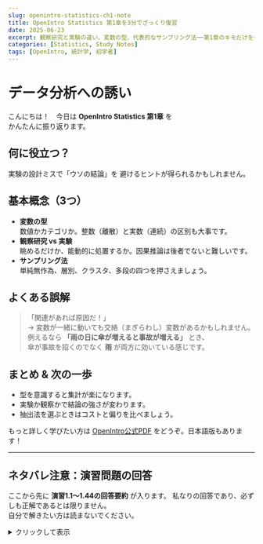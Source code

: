 ```yaml
---
slug: openintro-statistics-ch1-note
title: OpenIntro Statistics 第1章を3分でざっくり復習
date: 2025-06-23
excerpt: 観察研究と実験の違い、変数の型、代表的なサンプリング法──第1章のキモだけをやさしく整理しました。演習の回答も末尾にあります（ネタバレ注意）。
categories: [Statistics, Study Notes]
tags: [OpenIntro, 統計学, 初学者]
---
```


# データ分析への誘い
こんにちは！　今日は **OpenIntro Statistics 第1章** を  
かんたんに振り返ります。  

## 何に役立つ？
実験の設計ミスで「ウソの結論」を
避けるヒントが得られるかもしれません。  

## 基本概念（3つ）
- **変数の型**  
  数値かカテゴリか。整数（離散）と実数（連続）の区別も大事です。  
- **観察研究 vs 実験**  
  眺めるだけか、能動的に処置するか。因果推論は後者でないと難しいです。  
- **サンプリング法**  
  単純無作為、層別、クラスタ、多段の四つを押さえましょう。  

## よくある誤解
> 「関連があれば原因だ！」  
→ 変数が一緒に動いても交絡（まぎらわし）変数があるかもしれません。  
例えるなら **「雨の日に傘が増えると事故が増える」** とき、  
傘が事故を招くのでなく **雨** が両方に効いている感じです。  

## まとめ & 次の一歩
- 型を意識すると集計が楽になります。  
- 実験か観察かで結論の強さが変わります。  
- 抽出法を選ぶときはコストと偏りを比べましょう。  

もっと詳しく学びたい方は [OpenIntro公式PDF](https://www.openintro.org/book/os/)  をどうぞ。日本語版もあります！

---

## ネタバレ注意：演習問題の回答
ここから先に **演習1.1〜1.44の回答要約** が入ります。
私なりの回答であり、必ずしも正解であるとは限りません。  
自分で解きたい方は読まないでください。

<details>
<summary>クリックして表示</summary>

## 1.1 片頭痛と針治療 part1
(a) 
0.23255813953488372

(b) 
0.043478260869565216

(c) 
処理群

(d) 
逆の見方をすれば、鍼治療を受けても77％は痛みが除去できなかった。
鍼治療のリスク次第では効果的とは言えないだろう。
ただ、プラセボは治療に効果的であることは広く知られているが、
今回の実験では有意な差が出たので、耳の周りに片頭痛と関連する身体的な何かしらがありそう。

## 1.2 副鼻腔炎と抗生物質 part1
(a)
0.7764705882352941

(b)
0.8024691358024691

(c)
対照群

(d)
- アモキシリンよりもアセトアミノフォンや鼻炎薬などの方が効果的である
- そもそも急性副鼻腔炎は10日も経過すれば自然治癒するものであり、差は誤差である

## 1.3 大気汚染と出産
(a)
大気汚染への露出度と、早産に関連性はあるか

(b)
1989-1993年間の 143196 件の出産

(c)
変数, var1, var2
一酸化炭素, num, con
二酸化窒素, num, con
粒子状浮遊物質, num, con
日付, num, dis
早産フラグ, cat, nom

## 1.4 ブチェンコ法
(a)
ブチェンコ法と、喘息に関する健康状態に関連性はあるか

(b)
18-69歳の治療中の喘息患者 600名

(c)
変数, var1, var2
ブチェンコフラグ, cat, nom
生活の質, num, dis
喘息の症状, num, dis
投薬量の削減, num, dis

## 1.5 うそ
(a)
子供にズルしないように伝えることと、ズルすることに関連性はあるか

(b)
5-15歳の子供 160名

(c)
変数, var1, var2
「ずるするな」フラグ, cat, nom
年齢, num, dis
性別, cat, nom
一人っ子フラグ, cat, nom
うそフラグ, cat, nom

## 1.6 ごまかし
(a)
社会・経済的階層の自己認識と、非倫理的行動に関連性はあるか

(b)
カリフォルニア大学バークレー校の学生 129名

(c)
変数, var1, var2
金銭クラス, cat, ord
教育クラス, cat, ord
尊敬できる仕事クラス, cat, ord
食べたキャンデーの数, num, dis

## 1.7 片頭痛と鍼治療 part2
説明変数: 鍼治療の有無
目的変数: 片頭痛の痛みの有無

## 1.8 不整脈と抗生物質 part2
説明変数: 抗生物質の有無
目的変数: 症状の改善の有無

## 1.9 フィッシャーのアイリス・データ
(a)
3 * 50 = 150

(b)
変数, var1, var2
がくの長さ, num, con
がくの深さ, num, con
花びらの長さ, num, con
花びらの深さ, num, con

(c)
変数, var1, var2
アイリスの種類, cat, nom

## 1.10 英国民の喫煙習慣
(a)
英国の住民の性別、年齢、婚姻の有無、所得、喫煙具合

(b)
1691 人

(c)
変数, var1, var2
性別, cat, nom
年齢, num, dis
婚姻, cat, nom
粗所得, num, dis
喫煙, cat, nom
休日, num, dis
平日, num, dis

## 1.11 US 空港
(a)
空港名、個人か公共の利用、個人か公共の所有、GPS座標

(b)
変数, var1, var2
空港名, cat, nom
個人か公共の利用, cat, nom
個人か公共の所有, cat, nom
GPS座標, num, con

## 1.12 UN 投票行動
(a)
西暦、賛成投票率

(b)
変数, var1, var2
西暦, num, dis
賛成投票率, num, con

## 1.13 大気汚染と出産・推測へ
(a)
母集団: 全ての妊娠および出産
標本: 南カリフォルニアでの 1989-1993 年にかけての 143196 件

(b)
この期間の出生がすべての出生を代表できるなら一般化できる
この研究は観察研究であるため、因果関係は導けない

## 1.14 ずる・推測へ
(a)
母集団: 全ての子供
標本: 5-15 際の子供 160 名

(b)
標本が母集団を代表できるなら一般化できる
実験研究なので因果関係を確立することに使える

## 1.15 ブチェンコ法・推測へ
(a)
母集団: 全ての喘息の患者
標本: 医学的治療に頼っていた 18-69 歳の患者 600 名

(b)
標本が母集団を代表できるなら一般化できる
実験研究なので因果関係を確立することに使える

## 1.16 倫理・推測へ
(a)
母集団: 全ての人間
標本: カリフォルニア大学バークレー校の学部学生 129 名

(b)
標本が母集団を代表できるなら一般化できる
実験研究なので因果関係を確立することに使える

## 1.17 仕事の後の余暇
(a) 観測値 (b) 変数 (c) 統計量 (d) 母集団の母数

## 1.18 ユーチューブ上の猫
(a) 母集団の母数 (b) 統計量 (c) 観測値 (d) 変数

## 1.19 授業評価
(a) 観察研究 (b) stratified sample

## 1.20 学生寮の計画
(a) 観察研究 (b) multistage sample

## 1.21 インターネット利用と平均寿命
(a)
positive, non-linear, somewhat strong
インターネット普及率が 0% に近いほど平均寿命が著しく低い
インターネットの普及率が高いほど平均寿命も高い

(b)
観察研究

(c)
社会福祉の充実度、インターネット普及率が高いほど社会福祉が充実し病院にアクセスしやすいと推測

## 1.22 ストレス part1
(a) 観察研究 (b) 観察研究なので因果関係は確立できない (c) ストレスでコーヒーを飲み、睡眠不足による筋肉の回復の鈍化

## 1.23 サンプリング法の評価
(a) True (b) True (c) False

## 1.24 RDD(random digit dialing)
- 電話帳の電話番号だと偏りがある
- エリアコードに基づいているので、stratified sample にも対応可能
- 電話帳から無作為に選ぶよりもコストが低い

## 1.25 趣向の心理
(a) 200名の男女を random sample した case
(b) 架空のマイクロオーブンへのポジネガ反応
(c) 各項目へのポジネガ反応
(d) 利用している
(e) treatments へのランダム割り当てがされていないので観察研究
(f) 観察研究なので確立できない
(e) 標本が母集団を代表しているのならば、つまり完全にランダムサンプリングがされていたのであれば一般化できる

## 1.26 家族の規模
測れない、兄弟が多いと選ばれる確率と家計のサイズが大きくなり、平均が必ず上振れる
長さバイアス付き標本、バス待ち行列や乗車人数調査でも同じ現象が起こる

## 1.27 サンプリングの戦略
(a) random sample、成績が悪い学生や出席しなくなった学生は調査票を書かない
(b) convenience sample（恣意的）、調査対象者バイアスがある
(c) convenience sample（恣意的）、Facebookを使っている次点でSNSを平均より使ってそう
(d) multistage sample、潜在的な無回答バイアス以外はない

## 1.28 論説を読む
(a) 観察研究であるため因果関係は確立できない。健康保険者のデータであるため、母集団を代表できるかも不明なので一般化も難しい。
(b) 観察研究であるため因果関係は確立できない。
「寝つきが悪いと必ずぐれる、というよりは “睡眠リズムが乱れている子ほど問題行動が多い傾向が見つかった” という程度だよ。
因果かどうかはまだ分からないけれど、睡眠を整える試みはやってみる価値がありそう、という読み方が妥当かな」

## 1.29 照明と試験の成績
(a) 試験成績
(b) 証明レベル: 蛍光灯、黄色のの頭上の証明、卓上灯
(c) 性別: 男、女

## 1.30 ビタミンのサプリ
(a) 実験研究、ビタミンCを摂取させるという処理があるため
(b)
説明変数: ビタミンCの摂取量
目的変数: 風邪の症状
(c) プラセボとビタミンCの各量の見た目は同一のため、目隠しされている
(d) 研究者はどの患者にどの処理を行ったのかを知らされなかったので、二重目隠しである
(e) 飲むとは限らない。「几帳面さ」という交絡変数が考えられる。解析では割り付け群に基づく解析を行い、遵守率の差は副次解析で調整する。

## 1.31 照明、騒音、試験の成績
(a) 実験研究、照明と騒音の処理があるため
(b)
説明変数: 照明（蛍光灯, 頭上の照明, 黄色の頭上の照明, 卓上灯）、騒音（ノイズなし, 建設現場のノイズ, 人間のおしゃべり）
目的変数: 試験の成績
グループ化変数: 性別（男、女）
(c) グループ化変数

## 1.32 音楽と学習
各処理群を男女別に同数を割り付ける。
説明変数: 音楽なし, 音楽あり, 声がない (楽器のみ), 音声付き
目的変数: 試験の成績、または教材の進み具合

## 1.33 コーラの嗜好
1. クラス全員にいきわたるだけのコーラとダイエットコーラ、それぞれにつき2つのコップ、助手を用意する
2. 助手はコップにA、Bのラベルを貼り、Aにコーラ、Bにダイエットコーラを入れて全員に配る（処理ごとにランダム化）
3. どちらが好みか聞く

## 1.34 エクササイズと精神衛生
(a) 実験研究、stratified sample
(b) 処理群: 週に2回エクササイズ、対照群: エクササイズをしない
(c) している。ブロッキング変数: 年齢層（18 歳～30 歳, 31 歳～40 歳, 41 歳～55 歳）
(d) していない
(e) 実験研究なので因果関係の確立に役立つ。目隠ししていないのでバイアスには注意したい。年齢の比率を母集団に一致させているので、代表している可能性が高く、一般化は可能。
(f) どうにかして目隠し事件を実現させる。エクササイズ実施状況をモニタリング。

## 1.35 ペットの名前
(a) 観察研究
(b) 犬: Lucy、猫: Luna
(c) Lily、Oliver
(d) Positive、ある名前について猫に付けられているほど犬に付けられている傾向がある

## 1.36 ストレス part2
(a) 実験研究
(b) 実験研究なので因果関係の確立に役立つ

## 1.37 ダイエット
(a) 実験研究
(b) 処理群: 1日2回25グラムのチアシードが与えられた、対照群: プラセボが与えられた
(c) されている。ブロック化変数: 性別（男、女）
(d) されている。2重目隠しについては明記されていない。
(e) チアシードを摂取しても食欲や体重の減少に効果がないと主張。しかし、サンプリングがランダムではないため、母集団に拡張して一般化はできない。

## 1.38 市議会の調査
(a) random sample: バイアスが少ないが、調査のコストが高い
(b) stratified sample: それぞれの地区の性格分析に役立つ可能性がある
(c) cluster sample: 地区ごとに性格が異なるので今回の件には不向き
(d) multistage sample: 調査のコストは低い、解析には高度な方法を要する
(e) convinience sample: 観測者バイアス

## 1.39 誤りの理由
(a) 回答していない親は異なる回答をしている可能性がある
(b) 住所を移した 413 名の女性の調査も必要
(c) サンプリングがランダムではないので一般化できない。交絡変数が存在する可能性が高い。

## 1.40 US郡の所得と教育
(a) 説明変数: 大学卒業者のパーセンテージ、目的変数: 郡における一人当たり所得
(b) Positive、大学卒業者が 20% ほどしかいなくても、所得が $40k と高い郡もある
(c) No、「大学卒業者の割合が高いと所得が高い傾向がある」

## 1.41 食品と心理?
(a) ランダム化比較実験（randmized controlled experiment）
(b) 説明変数: 果物と野菜の消費量（いつも通り、通知、与える）、目的変数: 幸福感
(c) ニュージーランドのオタゴ大学の学生が標本なので、一般化できない
(d) 因果関係を確立する
(e) 証明 -> 証拠 に修正する

## 1.42 視聴時間・10 代・幸福感
(a) 観察研究
(b) スクリーン視聴時間、性別、年齢、母親の教育、倫理観、心理的不安、雇用、など
(c) 幸福感
(d) 欧米あたりの12歳から15歳の若者に一般化できる。多分データが十分に多いため。
(e) 観察研究なので因果関係を確立しない

## 1.43 スタンフォードでの警察規制の研究
(a)(b)
変数, var1, var2
郡, cat, nom
州, cat, nom
運転手人種, cat, nom
検問, cat, nom
車の捜索, cat, nom
逮捕, cat, nom
(c) 説明変数: 運転手人種、目的変数: 車の捜索

## 1.44 衛星打ち上げ
(a)(b)
変数, var1, var2
打ち上げ期間のタイプ, cat, nom
西暦, num, con
失敗or成功, cat, nom

(c)
説明変数: 打ち上げ機関のタイプ、西暦の期間
目的変数: 成功したかどうか
</details>

